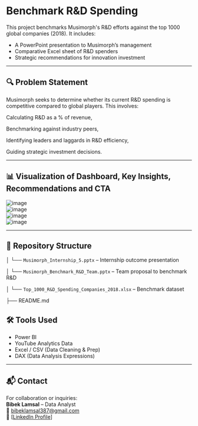 # Benchmark R&D Spending

This project benchmarks Musimorph's R&D efforts against the top 1000 global companies (2018). It includes:

- A PowerPoint presentation to Musimorph’s management
- Comparative Excel sheet of R&D spenders
- Strategic recommendations for innovation investment

---

## 🔍 Problem Statement

Musimorph seeks to determine whether its current R&D spending is competitive compared to global players. This involves:

Calculating R&D as a % of revenue,

Benchmarking against industry peers,

Identifying leaders and laggards in R&D efficiency,

Guiding strategic investment decisions.

---

## 📊 Visualization of Dashboard, Key Insights, Recommendations and CTA

![image](https://github.com/user-attachments/assets/1bba0914-ea4d-42ab-b0f7-8488b659c282)<br>
![image](https://github.com/user-attachments/assets/f158c811-f58e-47cb-8425-8f846802efb9)<br>
![image](https://github.com/user-attachments/assets/00e34b4e-b62d-4d46-936c-0828d255791b)<br>
![image](https://github.com/user-attachments/assets/d2f43c33-ec9c-41a8-bc75-bfce901369fa)

---

## 📂 Repository Structure

│ └── `Musimorph_Internship_5.pptx` – Internship outcome presentation

│ └── `Musimorph_Benchmark_R&D_Team.pptx` – Team proposal to benchmark R&D

│ └── `Top_1000_R&D_Spending_Companies_2018.xlsx` – Benchmark dataset

├── README.md


## 🛠️ Tools Used


- Power BI
- YouTube Analytics Data
- Excel / CSV (Data Cleaning & Prep)
- DAX (Data Analysis Expressions)

---


## 📬 Contact

For collaboration or inquiries:  
**Bibek Lamsal** – Data Analyst  <br>
📧 bibeklamsal387@gmail.com <br>
🔗 [[LinkedIn Profile](https://www.linkedin.com/in/bibek-lamsal-65323817b/)]  
